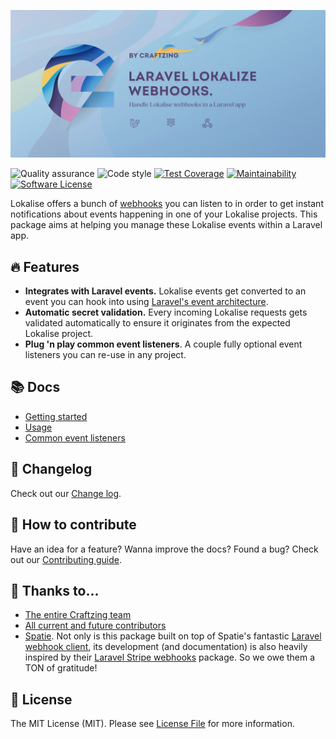 [![Laravel Lokalise webhooks](art/banner.jpg)](https://craftzing.com)

![Quality assurance](https://github.com/craftzing/laravel-lokalise-webhooks/workflows/Quality%20assurance/badge.svg)
![Code style](https://github.com/craftzing/laravel-lokalise-webhooks/workflows/Code%20style/badge.svg)
[![Test Coverage](https://api.codeclimate.com/v1/badges/881eb71372c1b12c18d5/test_coverage)](https://codeclimate.com/github/craftzing/laravel-lokalise-webhooks/test_coverage)
[![Maintainability](https://api.codeclimate.com/v1/badges/881eb71372c1b12c18d5/maintainability)](https://codeclimate.com/github/craftzing/laravel-lokalise-webhooks/maintainability)
[![Software License](https://img.shields.io/badge/license-MIT-brightgreen.svg?style=flat&color=4D6CB8)](https://github.com/craftzing/laravel-lokalise-webhooks/blob/master/LICENSE)

Lokalise offers a bunch of [webhooks](https://docs.lokalise.com/en/articles/3184756-webhooks) you can listen to in order
to get instant notifications about events happening in one of your Lokalise projects. This package aims at helping you
manage these Lokalise events within a Laravel app.

## 🔥 Features

- **Integrates with Laravel events.** Lokalise events get converted to an event you can hook into using 
  [Laravel's event architecture](https://laravel.com/docs/8.x/events).
- **Automatic secret validation.** Every incoming Lokalise requests gets validated automatically to ensure it originates
  from the expected Lokalise project.
- **Plug 'n play common event listeners**. A couple fully optional event listeners you can re-use in any project. 

## 📚 Docs

- [Getting started](/docs/getting-started.md)
- [Usage](/docs/usage.md)
- [Common event listeners](/docs/common-event-listeners.md)

## 📝 Changelog

Check out our [Change log](/CHANGELOG.md).

## 🤝 How to contribute

Have an idea for a feature? Wanna improve the docs? Found a bug? Check out our [Contributing guide](/CONTRIBUTING.md).

## 💙 Thanks to...

- [The entire Craftzing team](https://craftzing.com)
- [All current and future contributors](https://github.com/creaftzing/laravel-lokalise-webhooks/graphs/contributors)
- [Spatie](https://spatie.be). Not only is this package built on top of Spatie's fantastic [Laravel webhook client](https://github.com/spatie/laravel-webhook-client),
its development (and documentation) is also heavily inspired by their [Laravel Stripe webhooks](https://github.com/spatie/laravel-stripe-webhooks) 
package. So we owe them a TON of gratitude!

## 🔑 License

The MIT License (MIT). Please see [License File](/LICENSE) for more information.
